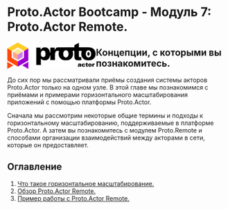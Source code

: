 # Proto.Actor Bootcamp - Модуль 7: Proto.Actor Remote.

<img src="images/protowhite.png" alt="protowhite" style="float: left; zoom: 20%;" />

## Концепции, с которыми вы познакомитесь.

До сих пор мы рассматривали приёмы создания системы акторов Proto.Actor только на одном узле. В этой главе мы познакомимся с приёмами и примерами горизонтального масштабирования приложений с помощью платформы Proto.Actor.

Сначала мы рассмотрим некоторые общие термины и подходы к горизонтальному масштабированию, поддерживаемые в платформе Proto.Actor. А затем вы познакомитесь с модулем Proto.Remote и способами организации взаимодействий между акторами в сети, которые он предоставляет. 

## Оглавление

1. [Что такое горизонтальное масштабирование.](lesson-1/README.md)
2. [Обзор Proto.Actor Remote.](lesson-2/README.md)
3. [Пример работы с Proto.Actor Remote.](lesson-3/README.md)

